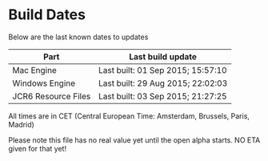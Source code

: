 # Build Dates

Below are the last known dates to updates

Part | Last build update
-----|-----
Mac Engine | Last built: 01 Sep 2015; 15:57:10
Windows Engine | Last built: 29 Aug 2015; 22:02:03
JCR6 Resource Files | Last built: 03 Sep 2015; 21:27:25
All times are in CET (Central European Time: Amsterdam, Brussels, Paris, Madrid)


Please note this file has no real value yet until the open alpha starts. NO ETA given for that yet!
